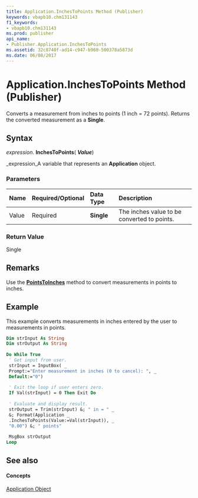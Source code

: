 ```yaml
---
title: Application.InchesToPoints Method (Publisher)
keywords: vbapb10.chm131143
f1_keywords:
- vbapb10.chm131143
ms.prod: publisher
api_name:
- Publisher.Application.InchesToPoints
ms.assetid: 32c8740f-ad14-c947-b960-500378a5873d
ms.date: 06/08/2017
---
```



# Application.InchesToPoints Method (Publisher)

Converts a measurement from inches to points (1 inch = 72 points). Returns the converted measurement as a  **Single**.


## Syntax

 _expression_. **InchesToPoints**( **_Value_**)

 _expression_A variable that represents an  **Application** object.


### Parameters



|**Name**|**Required/Optional**|**Data Type**|**Description**|
|:-----|:-----|:-----|:-----|
|Value|Required| **Single**|The inches value to be converted to points.|

### Return Value

Single


## Remarks

Use the  **[PointsToInches](Publisher.Application.PointsToInches.md)** method to convert measurements in points to inches.


## Example

This example converts measurements in inches entered by the user to measurements in points.


```vb
Dim strInput As String 
Dim strOutput As String 
 
Do While True 
 ' Get input from user. 
 strInput = InputBox( _ 
 Prompt:="Enter measurement in inches (0 to cancel): ", _ 
 Default:="0") 
 
 ' Exit the loop if user enters zero. 
 If Val(strInput) = 0 Then Exit Do 
 
 ' Evaluate and display result. 
 strOutput = Trim(strInput) &; " in = " _ 
 &; Format(Application _ 
 .InchesToPoints(Value:=Val(strInput)), _ 
 "0.00") &; " points" 
 
 MsgBox strOutput 
Loop 

```


## See also


#### Concepts


 [Application Object](Publisher.Application.md)

